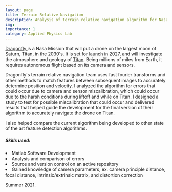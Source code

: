 ```yaml
---
layout: page
title: Terrain Relative Navigation
description: Analysis of terrain relative navigation algorithm for Nasa's dragonfly mission to Titan.
img:
importance: 1
category: Applied Physics Lab
---
```



<a href="https://dragonfly.jhuapl.edu/"> Dragonfly </a> is a Nasa Mission that will put a drone on the largest moon of Saturn, Titan, in the 2030's. It is set for launch in 2027, and will investigate the atmosphere and geology of <a href="https://dragonfly.jhuapl.edu/Why-Titan/"> Titan</a>. Being millions of miles from Earth, it requires autonomous flight based on its camera and sensors.

Dragonfly's terrain relative navigation team uses fast fourier transforms and other methods to match features between subsequent images to accurately determine position and velocity. I analyzed the algorithm for errors that could occur due to camera and sensor miscalibration, which could occur due to the harsh conditions during liftoff and while on Titan. I designed a study to test for possible miscalibration that could occur and delivered results that helped guide the development for the final version of their algorithm to accurately navigate the drone on Titan.


I also helped compare the current algorithm being developed to other state of the art feature detection algorithms.  

<h5 id="skills-used-">Skills used:</h5>
<li>Matlab Software Development</li>
<li>Analysis and comparison of errors</li>
<li>Source and version control on an active repository</li>
<li>Gained knowledge of camera parameters, ex. camera principle distance, focal distance, intrinsic/extrinsic matrix, and distortion correction</li>


Summer 2021.
